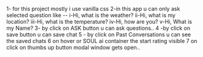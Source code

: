 1- for this project mostly i use vanilla css
2-in this app u can only ask selected question like --
i-Hi, what is the weather?
ii-Hi, what is my location?
iii-Hi, what is the temperature?
iv-Hi, how are you?
v-Hi, What is my Name?
3- by click on ASK button u can ask questions..
4 -by click on save button u can save chat
5 - by click on Past Conversations u can see the saved chats
6 on hover or SOUL ai container the start rating visible
7 on click on thumbs up button modal window gets open..
